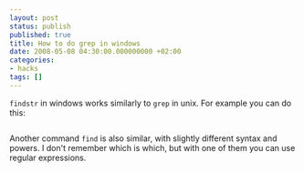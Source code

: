 ```yaml
---
layout: post
status: publish
published: true
title: How to do grep in windows
date: 2008-05-08 04:30:00.000000000 +02:00
categories:
- hacks
tags: []
---
```

`findstr` in windows works similarly to `grep` in unix. For example you can do this:

```netstat -a | findstr 8000
```

Another command `find` is also similar, with slightly different syntax and powers. I don't remember which is which, but with one of them you can use regular expressions.
